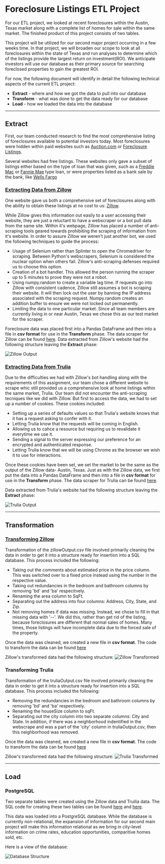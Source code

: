 # Foreclosure Listings ETL Project

For our ETL project, we looked at recent foreclosures within the Austin, Texas market along with a complete list of homes for sale within the same market.  The finished product of this project consists of two tables.  

This project will be utilized for our second major project occurring in a few weeks time.  In that project, we will broaden our scope to look at all foreclosures within the state of Texas and run analyses to determine which of the listings provide the largest return on investment(ROI).  We anticipate investors will use our database as their primary source for searching foreclosed properties to gain the greatest ROI.

For now, the following document will identify in detail the following technical aspects of the current ETL project:

- **Extract**  - where and how we got the data to pull into our database
- **Transform** -  what was done to get the data ready for our database
- **Load** - how we loaded the data into the database

---

## Extract

First, our team conducted research to find the most comprehensive listing of foreclosures available to potential investors today.  Most foreclosures were hidden within paid websites such as [Auction.com](https://www.auction.com) or [Foreclosure Listings](https://www.foreclosurelistings.com).  

Several websites had free listings. These websites only gave a subset of listings either based on the type of loan that was given, such as a [Freddie Mac](https://www.homesteps.com) or [Fannie Mae](https://homepath.com) type loan, or were properties listed as a bank sale by the bank, like [Wells Fargo](https://reo.wellsfargo.com)

### [Extracting Data from Zillow](Zillow_Scraper/zillowScrape.ipynb)

One website gave us both a comprehensive set of foreclosures along with the ability to obtain these listings at no cost to us: [Zillow](https://www.zillow.com).  

While Zillow gives this information out easily to a user accessing their website, they are just a reluctant to have a webscraper or a bot pull data from the same site.  Within it's webpage, Zillow has placed a number of anti-scraping tools geared towards prohibiting the scraping of information from it's website.  In order to assure Zillow we weren't just another bot, we used the following techniques to guide the process:

- Usage of Selenium rather than Splinter to open the Chromedriver for scraping.  Between Python's webscrapers, Selenium is considered the nuclear option when others fail.  Zillow's anti-scraping defenses required us to choose this option.
- Creation of a bot handler.  This allowed the person running the scraper up to 5 minutes to prove they were not a robot.
- Using numpy.random to create a variable lag time.  If requests go into Zillow with consistent cadence, Zillow still assumes a bot is scraping their website.  It will then lock out the user by banning the IP address associated with the scraping request.  Numpy.random creates an addition buffer to ensure we were not locked out permanently.
- Limiting the data to one particular market.  Since all team members are currently living in or near Austin, Texas we chose this as our test market for the scraper.

Foreclosure data was placed first into a Pandas DataFrame and then into a file in **csv format** for use in the __Transform__ phase.  The data scraper for Zillow can be found [here](Zillow_Scraper/zillowScrape.ipynb). Data extracted from Zillow's website had the following structure leaving the __Extract__ phase:

![Zillow Output](Images_for_Report/ZillowOutput.png)

### [Extracting Data from Trulia](Trulia_Scraper/truliaScrape.ipynb)

Due to the difficulties we had with Zillow's bot handling along with the requirements of this assignment, our team chose a different website to scrape whic still provided us a comprehensive look at home listings within the same market, Trulia. Our team did not encounter the anti-scraping tecniques like we did with Zillow.  But first to access the data, we had to set up a number of cookies. These cookies included:

- Setting up a series of defaults values so that Trulia's website knows that it has a request asking to confer with it.
- Letting Trulia know that the requests will be coming in English.
- Allowing us to cahce a resource but requiring us to revalidate it everytime we use it.
- Sending a signal to the server expressing our preference for an encrypted and authenticated response.
- Letting Trulia know that we will be using Chrome as the browser we wish it to use for interactions.

Once these cookies have been set, we set the market to be the same as the output of the Zillow data-  Austin, Texas.  Just as with the Zillow data, we first put the data into a Pandas DataFrame and then into a file in **csv format** for use in the __Transform__  phase. The data scraper for Trulia can be found [here](Trulia_Scraper/truliaScrape.ipynb).  

Data extracted from Trulia's website had the following structure leaving the __Extract__ phase:

![Trulia Output](Images_for_Report/TruliaOutput.png)

---

## Transformation

### [Transforming Zillow](Zillow_Scraper/Foreclosure_Transform.ipynb)

Transformation of the zillowOutput.csv file involved primarily cleaning the data in order to get it into a structure ready for insertion into a SQL database.  This process included the following:

- Taking out the comments about estimated price in the price column.  This was switched over to a fixed price instead using the number in the respective value.
- Taking out redundancies in the bedroom and bathroom columns by removing 'bd' and 'ba' respecitvely.  
- Renaming the area column to SqFt.
- Separating out the address into four columns: Address, City, State, and Zip.
- Not removing homes if data was missing.  Instead, we chose to fill in that missing data with '--'.  We did this, rather than get rid of the listing, because foreclosures are different that normal sales of homes.  Many times, those listings will have incomplete data due to the forced sale of the property.

Once the data was cleaned, we created a new file in **csv format**. The code to transform the data can be found [here](Zillow_Scraper/Foreclosure_transform.ipynb)

Zillow's transformed data had the following structure:
![Zillow Transformed](Images_for_Report/ZillowDataTransformed.png)

### Transforming Trulia

Transformation of the truliaOutput.csv file involved primarily cleaning the data in order to get it into a structure ready for insertion into a SQL database.  This process included the following:

- Removing the redundancies in the bedroom and bathroom columns by removing 'bd' and 'ba' respectively.  
- Renaming the houseSize column to sqFt.
- Separating out the city column into two separate columns: City and State.  In addition, if there was a neighborhood indentified in the webscrape and was a part of the 'city' column in truliaOutput.csv, then this neighborhood was removed.

Once the data was cleaned, we created a new file in **csv format**. The code to transform the data can be found [here](Trulia_Scraper/Transform_trulia.ipynb)

Zillow's transformed data had the following structure:
![Trulia Transformed](Images_for_Report/TruliaDataTransformed.png)

---

## Load

### PostgreSQL

Two separate tables were created using the Zillow data and Truilia data.  The SQL code for creating these two tables can be found [here](Zillow_Scraper/Zillow_SQL_Table.sql) and [here](Trulia_Scraper/Trulia_SQL_Table.sql).

This data was loaded into a PostgreSQL database.  While the database is currently non-relational, the expansion of information for our second main project will make this information relational as we bring in city-level information on crime rates, education opportunities, comparitive homes sold, etc.

Here is a view of the database:

![Database Structure](Images_for_Report/ETLDatabaseStructure.png)
